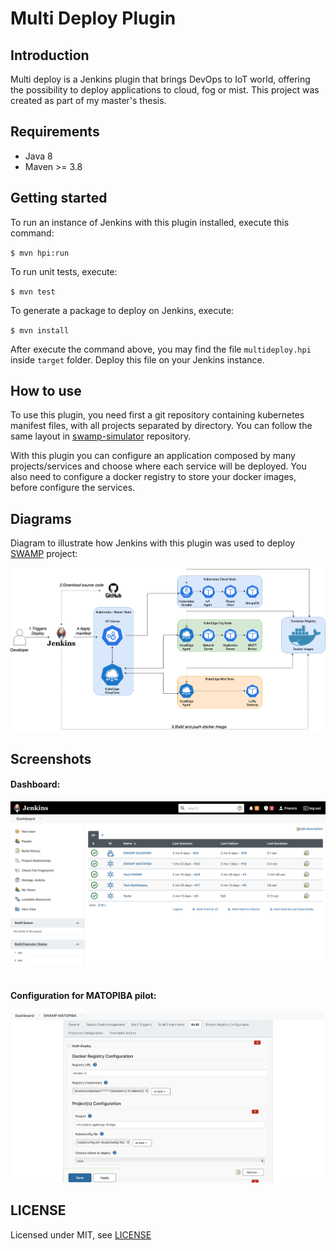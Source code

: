 # Multi Deploy Plugin

## Introduction

Multi deploy is a Jenkins plugin that brings DevOps to IoT world, offering the
possibility to deploy applications to cloud, fog or mist. This project was created as part of my master's thesis.

## Requirements

- Java 8
- Maven >= 3.8

## Getting started

To run an instance of Jenkins with this plugin installed, execute this command:

``
$ mvn hpi:run 
``

To run unit tests, execute:

``
$ mvn test 
``

To generate a package to deploy on Jenkins, execute:

``
$ mvn install
``

After execute the command above, you may find the file `multideploy.hpi` inside `target` folder. 
Deploy this file on your Jenkins instance.

## How to use

To use this plugin, you need first a git repository containing kubernetes manifest files, with all projects separated by directory. You can follow 
the same layout in [swamp-simulator](https://github.com/Oliveirakun/swamp-simulator-manifests) repository.

With this plugin you can configure an application composed by many projects/services and choose where each service will be deployed.
You also need to configure a docker registry to store your docker images, before configure the services.

## Diagrams

Diagram to illustrate how Jenkins with this plugin was used to deploy [SWAMP](http://swamp-project.org) project:

![SWAMP](doc/images/devops-flow.png)

## Screenshots

#### Dashboard:

![Dashboard](doc/images/jenkins-dashboard.png)
<br/> <br/>

#### Configuration for MATOPIBA pilot:

![MATOPIBA Configuration](doc/images/jenkins-matopiba-1.png)


## LICENSE

Licensed under MIT, see [LICENSE](LICENSE.md)

